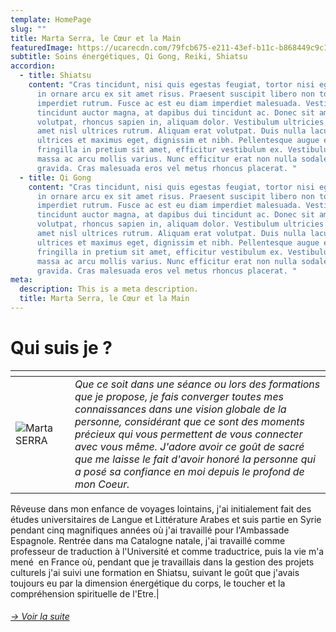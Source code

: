 ```yaml
---
template: HomePage
slug: ""
title: Marta Serra, le Cœur et la Main
featuredImage: https://ucarecdn.com/79fcb675-e211-43ef-b11c-b868449c9c1e/
subtitle: Soins énergétiques, Qi Gong, Reiki, Shiatsu
accordion:
  - title: Shiatsu
    content: "Cras tincidunt, nisi quis egestas feugiat, tortor nisi egestas lacus,
      in ornare arcu ex sit amet risus. Praesent suscipit libero non tortor
      imperdiet rutrum. Fusce ac est eu diam imperdiet malesuada. Vestibulum
      tincidunt auctor magna, at dapibus dui tincidunt ac. Donec sit amet neque
      volutpat, rhoncus sapien in, aliquam dolor. Vestibulum ultricies leo sit
      amet nisl ultrices rutrum. Aliquam erat volutpat. Duis nulla lacus,
      ultrices et maximus eget, dignissim et nibh. Pellentesque augue est,
      fringilla in pretium sit amet, efficitur vestibulum ex. Vestibulum id
      massa ac arcu mollis varius. Nunc efficitur erat non nulla sodales
      gravida. Cras malesuada eros vel metus rhoncus placerat. "
  - title: Qi Gong
    content: "Cras tincidunt, nisi quis egestas feugiat, tortor nisi egestas lacus,
      in ornare arcu ex sit amet risus. Praesent suscipit libero non tortor
      imperdiet rutrum. Fusce ac est eu diam imperdiet malesuada. Vestibulum
      tincidunt auctor magna, at dapibus dui tincidunt ac. Donec sit amet neque
      volutpat, rhoncus sapien in, aliquam dolor. Vestibulum ultricies leo sit
      amet nisl ultrices rutrum. Aliquam erat volutpat. Duis nulla lacus,
      ultrices et maximus eget, dignissim et nibh. Pellentesque augue est,
      fringilla in pretium sit amet, efficitur vestibulum ex. Vestibulum id
      massa ac arcu mollis varius. Nunc efficitur erat non nulla sodales
      gravida. Cras malesuada eros vel metus rhoncus placerat. "
meta:
  description: This is a meta description.
  title: Marta Serra, le Cœur et la Main
---
```

# Qui suis je ?

| <div style="width:50px; margin-left:25px;"></div>                                                               |                                                                                                                                                                                                                                                                                                                                                                                                           |
| --------------------------------------------------------------------------------------------------------------- | --------------------------------------------------------------------------------------------------------------------------------------------------------------------------------------------------------------------------------------------------------------------------------------------------------------------------------------------------------------------------------------------------------- |
| ![Marta SERRA](https://ucarecdn.com/d18ceabb-1ab7-4019-8ca7-df40c8347b53/-/preview/-/enhance/58/ "Marta SERRA") | *Que ce soit dans une séance ou lors des formations que je propose, je fais converger toutes mes connaissances dans une vision globale de la personne, considérant que ce sont des moments précieux qui vous permettent de vous connecter avec vous même. J'adore avoir ce goût de sacré que me laisse le fait d'avoir honoré la personne qui a posé sa confiance en moi depuis le profond de mon Coeur.* |

Rêveuse dans mon enfance de voyages lointains, j'ai initialement fait des études universitaires de Langue et Littérature Arabes et suis partie en Syrie pendant cinq magnifiques années où j'ai travaillé pour l'Ambassade Espagnole. Rentrée dans ma Catalogne natale, j'ai travaillé comme professeur de traduction à l'Université et comme traductrice, puis la vie m'a mené  en France où, pendant que je travaillais dans la gestion des projets culturels j'ai suivi une formation en Shiatsu, suivant le goût que j'avais toujours eu par la dimension énergétique du corps, le toucher et la compréhension spirituelle de l'Etre.|

###### *[\-> Voir la suite](/marta-serra)*
